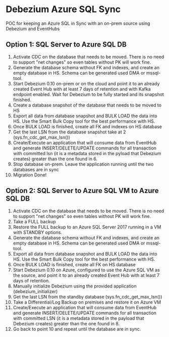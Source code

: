 # Debezium Azure SQL Sync

POC for keeping an Azure SQL in Sync with an on-prem source using Debezium and EventHubs

## Option 1: SQL Server to Azure SQL DB

1. Activate CDC on the database that needs to be moved. There is no need to support "net changes" so even tables without PK will work fine.
2. Generate the database schema without FK and indexes, and create an empty database in HS. Schema can be generated used DMA or mssql-tool.
3. Start Debezium 0.10 on-prem or on the cloud and point it to an already created Event Hub with at least 7 days of retention and with Kafka endpoint enabled. Wait for Debezium to be fully started and its snapshot finished.
4. Create a database snapshot of the database that needs to be moved to HS
5. Export all data from database snapshot and BULK LOAD the data into HS. Use the Smart Bulk Copy tool for the best performance with HS.
6. Once BULK LOAD is finished, create all FK and indexes on HS database
7. Get the last LSN from the database snapshot take at 2 (sys.fn_cdc_get_max_lsn())
8. Create/Execute an application that will consume data from EventHub and generate INSERT/DELETE/UPDATE commands for all transaction with committed lsn (it is a metadata stored in the pyload that Debezium creates) greater than the one found in 6.
9. Stop database on-prem. Leave the application running until the two databases are in sync
10. Migration Done!

## Option 2: SQL Server to Azure SQL VM to Azure SQL DB

1. Activate CDC on the database that needs to be moved. There is no need to support "net changes" so even tables without PK will work fine.
2. Take a FULL backup
3. Restore the FULL backup to an Azure SQL Server 2017 running in a VM with STANDBY options.
4. Generate the database schema without FK and indexes, and create an empty database in HS. Schema can be generated used DMA or mssql-tool.
5. Export all data from database snapshot and BULK LOAD the data into HS. Use the Smart Bulk Copy tool for the best performance with HS.
6. Once BULK LOAD is finished, create all FK on HS database
7. Start Debezium 0.10 on Azure, configured to use the Azure SQL VM as the source, and point it to an already created Event Hub with at least 7 days of retention.
8. Manually initialize Debezium using the provided application (debezium_initializer)
9. Get the last LSN from the standby database (sys.fn_cdc_get_max_lsn())
10. Take a Differential/Log Backup on premises and restore it on Azure VM
11. Create/Execute an application that will consume data from EventHub and generate INSERT/DELETE/UPDATE commands for all transaction with committed LSN (it is a metadata stored in the payload that Debezium creates) greater than the one found in 8.
12. Go back to point 10 and repeat until the database are in sync.
